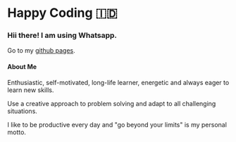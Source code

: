 # Happy Coding :indonesia:
### Hii there! I am using Whatsapp.
Go to my [github pages](https://bdrudin.github.io/).

#### **About Me**
Enthusiastic, self-motivated, long-life learner, energetic and always eager to learn new skills.

Use a creative approach to problem solving and adapt to all challenging situations.

I like to be productive every day and "go beyond your limits" is my personal motto.
